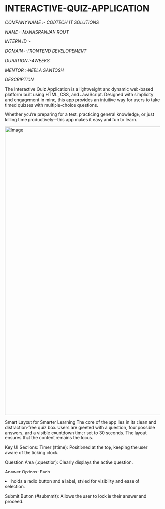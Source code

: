 # INTERACTIVE-QUIZ-APPLICATION

*COMPANY NAME :- CODTECH IT SOLUTIONS*

*NAME :-MANASRANJAN ROUT*

*INTERN ID :-*

*DOMAIN :-FRONTEND DEVELOPEMENT*

*DURATION :-4WEEKS*

*MENTOR :-NEELA SANTOSH*

  *DESCRIPTION*

The Interactive Quiz Application is a lightweight and dynamic web-based platform built using HTML, CSS, and JavaScript. Designed with simplicity and engagement in mind, this app provides an intuitive way for users to take timed quizzes with multiple-choice questions.

Whether you’re preparing for a test, practicing general knowledge, or just killing time productively—this app makes it easy and fun to learn.

<img width="1752" height="936" alt="Image" src="https://github.com/user-attachments/assets/923b34bf-4363-456e-8e15-21a2f177e887" />


Smart Layout for Smarter Learning
The core of the app lies in its clean and distraction-free quiz box. Users are greeted with a question, four possible answers, and a visible countdown timer set to 30 seconds. The layout ensures that the content remains the focus.

Key UI Sections:
Timer (#time): Positioned at the top, keeping the user aware of the ticking clock.

Question Area (.question): Clearly displays the active question.

Answer Options: Each <li> holds a radio button and a label, styled for visibility and ease of selection.

Submit Button (#submmit): Allows the user to lock in their answer and proceed.



